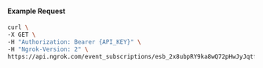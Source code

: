 <!-- Code generated for API Clients. DO NOT EDIT. -->

#### Example Request

```bash
curl \
-X GET \
-H "Authorization: Bearer {API_KEY}" \
-H "Ngrok-Version: 2" \
https://api.ngrok.com/event_subscriptions/esb_2x8ubpRY9ka8wQ72pHwJyJqtfW9/sources/ip_policy_updated.v0
```
